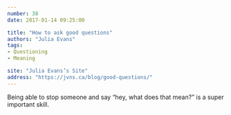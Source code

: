 ```yaml
---
number: 38
date: 2017-01-14 09:25:00

title: "How to ask good questions"
authors: "Julia Evans"
tags:
- Questioning
- Meaning

site: "Julia Evans’s Site"
address: "https://jvns.ca/blog/good-questions/"
---
```


Being able to stop someone and say “hey, what does that mean?” is a super important skill.

